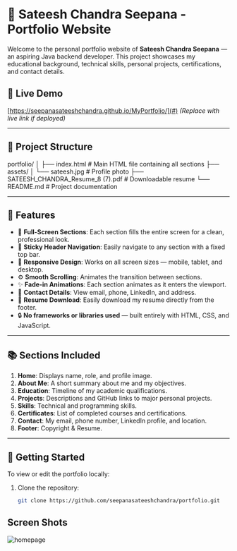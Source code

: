 # 💼 Sateesh Chandra Seepana - Portfolio Website

Welcome to the personal portfolio website of **Sateesh Chandra Seepana** — an aspiring Java backend developer. This project showcases my educational background, technical skills, personal projects, certifications, and contact details.

## 🔗 Live Demo

[https://seepanasateeshchandra.github.io/MyPortfolio/](#) *(Replace with live link if deployed)*

---

## 📁 Project Structure

portfolio/
│
├── index.html # Main HTML file containing all sections
├── assets/
│ └── sateesh.jpg # Profile photo
├── SATEESH_CHANDRA_Resume_8 (7).pdf # Downloadable resume
└── README.md # Project documentation


---

## 🧩 Features

- 🎯 **Full-Screen Sections**: Each section fills the entire screen for a clean, professional look.
- 🧭 **Sticky Header Navigation**: Easily navigate to any section with a fixed top bar.
- 🎨 **Responsive Design**: Works on all screen sizes — mobile, tablet, and desktop.
- ⚙️ **Smooth Scrolling**: Animates the transition between sections.
- ✨ **Fade-in Animations**: Each section animates as it enters the viewport.
- 📂 **Contact Details**: View email, phone, LinkedIn, and address.
- 📎 **Resume Download**: Easily download my resume directly from the footer.
- 🔒 **No frameworks or libraries used** — built entirely with HTML, CSS, and JavaScript.

---

## 📚 Sections Included

1. **Home**: Displays name, role, and profile image.
2. **About Me**: A short summary about me and my objectives.
3. **Education**: Timeline of my academic qualifications.
4. **Projects**: Descriptions and GitHub links to major personal projects.
5. **Skills**: Technical and programming skills.
6. **Certificates**: List of completed courses and certifications.
7. **Contact**: My email, phone number, LinkedIn profile, and location.
8. **Footer**: Copyright & Resume.

---

## 🚀 Getting Started

To view or edit the portfolio locally:

1. Clone the repository:

   ```bash
   git clone https://github.com/seepanasateeshchandra/portfolio.git

## Screen Shots

![homepage](https://github.com/user-attachments/assets/8c60eac8-9af1-4919-ba1d-67e2bdc06ab4)



